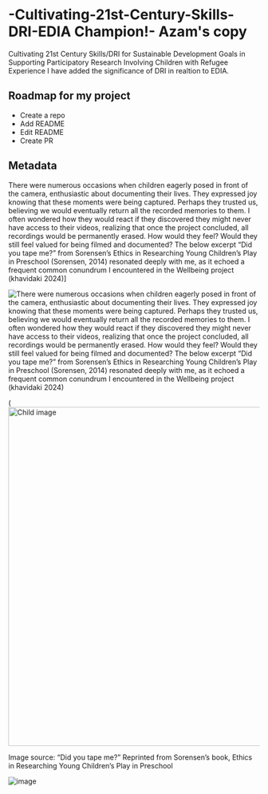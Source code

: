 # -Cultivating-21st-Century-Skills-DRI-EDIA Champion!- Azam's copy
Cultivating 21st Century Skills/DRI for Sustainable Development Goals in Supporting Participatory Research Involving Children with Refugee Experience
I have added the significance of DRI in realtion to EDIA. 
## Roadmap for my project
* Create a repo
* Add README
* Edit README
* Create PR
  
## Metadata

There were numerous occasions when children eagerly posed in front of the camera, enthusiastic about documenting their lives. They expressed joy knowing that these moments were being captured. Perhaps they trusted us, believing we would eventually return all the recorded memories to them. I often wondered how they would react if they discovered they might never have access to their videos, realizing that once the project concluded, all recordings would be permanently erased. How would they feel? Would they still feel valued for being filmed and documented? The below excerpt “Did you tape me?” from Sorensen’s Ethics in Researching Young Children’s Play in Preschool (Sorensen, 2014) resonated deeply with me, as it echoed a frequent common conundrum I encountered in the Wellbeing project  (khavidaki 2024)]

![There were numerous occasions when children eagerly posed in front of the camera, enthusiastic about documenting their lives. They expressed joy knowing that these moments were being captured. Perhaps they trusted us, believing we would eventually return all the recorded memories to them. I often wondered how they would react if they discovered they might never have access to their videos, realizing that once the project concluded, all recordings would be permanently erased. How would they feel? Would they still feel valued for being filmed and documented? The below excerpt “Did you tape me?” from Sorensen’s Ethics in Researching Young Children’s Play in Preschool (Sorensen, 2014) resonated deeply with me, as it echoed a frequent common conundrum I encountered in the Wellbeing project  (khavidaki 2024)](https://github.com/user-attachments/assets/247bc9e6-3702-4ab8-85c0-11a0c780669c)

(<img width="679" alt="Child image" src="https://github.com/user-attachments/assets/6153c5e2-9130-40a3-b7ec-e5d15268e062">

Image source: “Did you tape me?” Reprinted from Sorensen’s book, Ethics in Researching Young Children’s Play in Preschool

![image](https://github.com/user-attachments/assets/dfb9f1c9-af59-480a-a05f-23dc831fa757)





